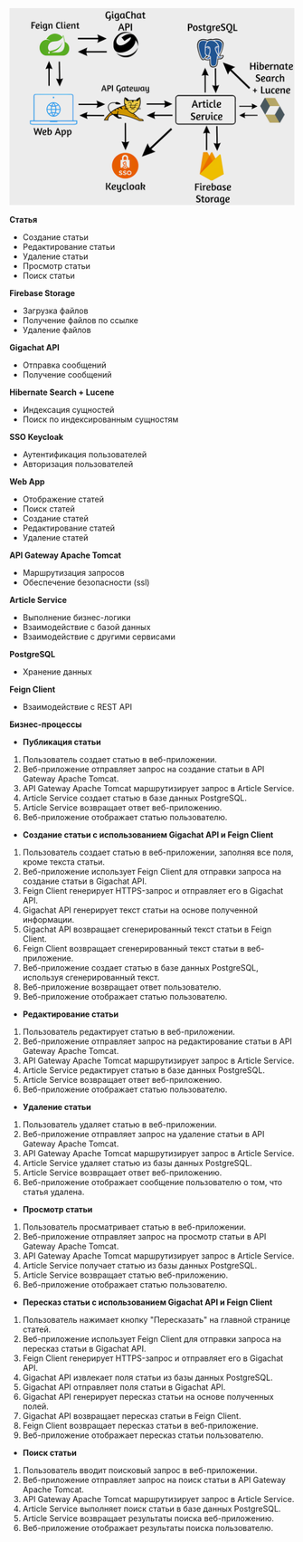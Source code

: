 ![Application Hldd](hldd_final.png)

**Статья**

* Создание статьи
* Редактирование статьи
* Удаление статьи
* Просмотр статьи
* Поиск статьи

**Firebase Storage**

* Загрузка файлов
* Получение файлов по ссылке
* Удаление файлов

**Gigachat API**

* Отправка сообщений
* Получение сообщений

**Hibernate Search + Lucene**

* Индексация сущностей
* Поиск по индексированным сущностям

**SSO Keycloak**

* Аутентификация пользователей
* Авторизация пользователей

**Web App**

* Отображение статей
* Поиск статей
* Создание статей
* Редактирование статей
* Удаление статей

**API Gateway Apache Tomcat**

* Маршрутизация запросов
* Обеспечение безопасности (ssl)

**Article Service**

* Выполнение бизнес-логики
* Взаимодействие с базой данных
* Взаимодействие с другими сервисами

**PostgreSQL**

* Хранение данных

**Feign Client**

* Взаимодействие с REST API

**Бизнес-процессы**

* **Публикация статьи**

1. Пользователь создает статью в веб-приложении.
2. Веб-приложение отправляет запрос на создание статьи в API Gateway Apache Tomcat.
3. API Gateway Apache Tomcat маршрутизирует запрос в Article Service.
4. Article Service создает статью в базе данных PostgreSQL.
5. Article Service возвращает ответ веб-приложению.
6. Веб-приложение отображает статью пользователю.

* **Создание статьи с использованием Gigachat API и Feign Client**

1. Пользователь создает статью в веб-приложении, заполняя все поля, кроме текста статьи.
2. Веб-приложение использует Feign Client для отправки запроса на создание статьи в Gigachat API.
3. Feign Client генерирует HTTPS-запрос и отправляет его в Gigachat API.
4. Gigachat API генерирует текст статьи на основе полученной информации.
5. Gigachat API возвращает сгенерированный текст статьи в Feign Client.
6. Feign Client возвращает сгенерированный текст статьи в веб-приложение.
7. Веб-приложение создает статью в базе данных PostgreSQL, используя сгенерированный текст.
8. Веб-приложение возвращает ответ пользователю.
9. Веб-приложение отображает статью пользователю.

* **Редактирование статьи**

1. Пользователь редактирует статью в веб-приложении.
2. Веб-приложение отправляет запрос на редактирование статьи в API Gateway Apache Tomcat.
3. API Gateway Apache Tomcat маршрутизирует запрос в Article Service.
4. Article Service редактирует статью в базе данных PostgreSQL.
5. Article Service возвращает ответ веб-приложению.
6. Веб-приложение отображает статью пользователю.

* **Удаление статьи**

1. Пользователь удаляет статью в веб-приложении.
2. Веб-приложение отправляет запрос на удаление статьи в API Gateway Apache Tomcat.
3. API Gateway Apache Tomcat маршрутизирует запрос в Article Service.
4. Article Service удаляет статью из базы данных PostgreSQL.
5. Article Service возвращает ответ веб-приложению.
6. Веб-приложение отображает сообщение пользователю о том, что статья удалена.

* **Просмотр статьи**

1. Пользователь просматривает статью в веб-приложении.
2. Веб-приложение отправляет запрос на просмотр статьи в API Gateway Apache Tomcat.
3. API Gateway Apache Tomcat маршрутизирует запрос в Article Service.
4. Article Service получает статью из базы данных PostgreSQL.
5. Article Service возвращает статью веб-приложению.
6. Веб-приложение отображает статью пользователю.

* **Пересказ статьи с использованием Gigachat API и Feign Client**

1. Пользователь нажимает кнопку "Пересказать" на главной странице статей.
2. Веб-приложение использует Feign Client для отправки запроса на пересказ статьи в Gigachat API.
3. Feign Client генерирует HTTPS-запрос и отправляет его в Gigachat API.
4. Gigachat API извлекает поля статьи из базы данных PostgreSQL.
5. Gigachat API отправляет поля статьи в Gigachat API.
6. Gigachat API генерирует пересказ статьи на основе полученных полей.
7. Gigachat API возвращает пересказ статьи в Feign Client.
8. Feign Client возвращает пересказ статьи в веб-приложение.
9. Веб-приложение отображает пересказ статьи пользователю.

* **Поиск статьи**

1. Пользователь вводит поисковый запрос в веб-приложении.
2. Веб-приложение отправляет запрос на поиск статьи в API Gateway Apache Tomcat.
3. API Gateway Apache Tomcat маршрутизирует запрос в Article Service.
4. Article Service выполняет поиск статьи в базе данных PostgreSQL.
5. Article Service возвращает результаты поиска веб-приложению.
6. Веб-приложение отображает результаты поиска пользователю.
